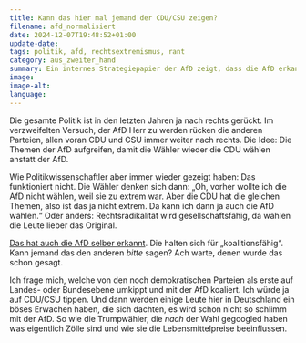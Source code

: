 ```yaml
---
title: Kann das hier mal jemand der CDU/CSU zeigen?
filename: afd_normalisiert
date: 2024-12-07T19:48:52+01:00
update-date:
tags: politik, afd, rechtsextremismus, rant
category: aus_zweiter_hand
summary: Ein internes Strategiepapier der AfD zeigt, dass die AfD erkannt hat, was andere Parteien, insbesondere CDU und CSU nicht sehen wollen: Aufgreifen der AfD-Themen stärkt die AfD.
image:
image-alt:
language:
---
```


Die gesamte Politik ist in den letzten Jahren ja nach rechts gerückt. Im verzweifelten Versuch, der AfD Herr zu werden rücken die anderen Parteien, allen voran CDU und CSU immer weiter nach rechts. Die Idee: Die Themen der AfD aufgreifen, damit die Wähler wieder die CDU wählen anstatt der AfD.

Wie Politikwissenschaftler aber immer wieder gezeigt haben: Das funktioniert nicht. Die Wähler denken sich dann: „Oh, vorher wollte ich die AfD nicht wählen, weil sie zu extrem war. Aber die CDU hat die gleichen Themen, also ist das ja nicht extrem. Da kann ich dann ja auch die AfD wählen.“ Oder anders: Rechtsradikalität wird gesellschaftsfähig, da wählen die Leute lieber das Original.

[Das hat auch die AfD selber erkannt](https://www.tagesspiegel.de/politik/strategiepapier-enthullt-afd-sieht-normalisierung-ihrer-positionen-12806441.html). Die halten sich für „koalitionsfähig“. Kann jemand das den anderen _bitte_ sagen? Ach warte, denen wurde das schon gesagt.

Ich frage mich, welche von den noch demokratischen Parteien als erste auf Landes- oder Bundesebene umkippt und mit der AfD koaliert. Ich würde ja auf CDU/CSU tippen. Und dann werden einige Leute hier in Deutschland ein böses Erwachen haben, die sich dachten, es wird schon nicht so schlimm mit der AfD. So wie die Trumpwähler, die _nach_ der Wahl gegoogled haben was eigentlich Zölle sind und wie sie die Lebensmittelpreise beeinflussen.
